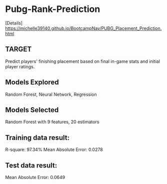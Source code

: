 # Pubg-Rank-Prediction
[Details] https://michelle39140.github.io/BootcampNav/PUBG_Placement_Prediction.html

## TARGET
Predict players' finishing placement based on final in-game stats and initial player ratings.

## Models Explored
Random Forest, Neural Network, Regression

## Models Selected
Random Forest with 9 features, 20 estimators

## Training data result:
R-square: 97.34%
Mean Absolute Error: 0.0278
## Test data result:
Mean Absolute Error: 0.0649
